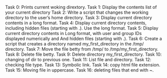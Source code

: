 Task 0: Prints current woking dirextory.
Task 1: Display the contents list of your current directory
Task 2: Write a script that changes the working directory to the user’s home directory.
Task 3: Display current directory contents in a long format.
Task 4: Display current directory contents, including hidden files (starting with .). Use the long format.
Task 5: Display current directory contents in Long format, with user and group IDs displayed numerically and And hidden files (starting with .).
Task 6: Create a script that creates a directory named my_first_directory in the /tmp/ directory.
Task 7: Move the file betty from /tmp/ to /tmp/my_first_directory.
Task 8: Delete file betty.
Task 9: Delete directory my_first_directory.
Task 10: changing of dir to previous one.
Task 11: List file and directory.
Task 12: checking file type.
Task 13: Symbolic link.
Task 14: copy html file extension.
Task 15: Moving file in uppercase.
Task 16: deleting files that end with ~.
